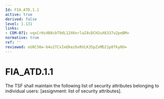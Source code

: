```yaml
---
Id: FIA_ATD.1.1
active: true
derived: false
level: 1.131
links:
- COM-071: vqxCrHz4B8cbT9dL12X6nrlaI8cDCH2uX6337u2peBM=
normative: true
ref: ''
reviewed: oU8C56w-b4u1TCxIeQkezbvRVLK35pZvMD21p8fky0U=
---
```


# FIA_ATD.1.1

The TSF shall maintain the following list of security attributes belonging to individual users: [assignment: list of security attributes].
